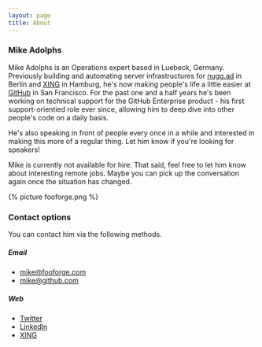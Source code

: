 ```yaml
---
layout: page
title: About
---
```


### Mike Adolphs

Mike Adolphs is an Operations expert based in Luebeck, Germany. Previously building and automating server infrastructures for [nugg.ad](http://nugg.ad) in Berlin and [XING](https://www.xing.com/) in Hamburg, he's now making people's life a little easier at [GitHub](https://github.com/) in San Francisco. For the past one and a half years he's been working on technical support for the GitHub Enterprise product - his first support-orientied role ever since, allowing him to deep dive into other people's code on a daily basis.

He's also speaking in front of people every once in a while and interested in making this more of a regular thing. Let him know if you're looking for speakers!

Mike is currently not available for hire. That said, feel free to let him know about interesting remote jobs. Maybe you can pick up the conversation again once the situation has changed.

{% picture fooforge.png %}

### Contact options

You can contact him via the following methods.

##### Email

  * [mike@fooforge.com](mailto:mike@fooforge.com)
  * [mike@github.com](mailto:mike@github.com)

##### Web

  * [Twitter](https://twitter.com/fooforge)
  * [LinkedIn](http://www.linkedin.com/in/mikeadolphs)
  * [XING](https://www.xing.com/profile/Mike_Adolphs)

